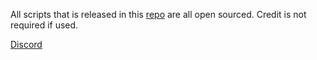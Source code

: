 All scripts that is released in this [repo](https://github.com/maikokain/scripts) are all open sourced. Credit is not required if used.

[Discord](https://discord.com/users/722647978577363026)